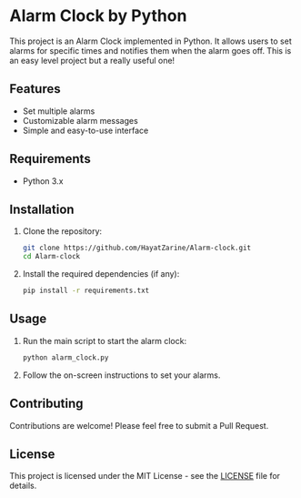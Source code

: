 # Alarm Clock by Python

This project is an Alarm Clock implemented in Python. It allows users to set alarms for specific times and notifies them when the alarm goes off. This is an easy level project but a really useful one!

## Features

- Set multiple alarms
- Customizable alarm messages
- Simple and easy-to-use interface

## Requirements

- Python 3.x

## Installation

1. Clone the repository:
    ```sh
    git clone https://github.com/HayatZarine/Alarm-clock.git
    cd Alarm-clock
    ```

2. Install the required dependencies (if any):
    ```sh
    pip install -r requirements.txt
    ```

## Usage

1. Run the main script to start the alarm clock:
    ```sh
    python alarm_clock.py
    ```

2. Follow the on-screen instructions to set your alarms.

## Contributing

Contributions are welcome! Please feel free to submit a Pull Request.

## License

This project is licensed under the MIT License - see the [LICENSE](LICENSE) file for details.
